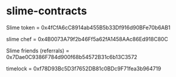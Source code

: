 # slime-contracts


Slime token = 0x4fCfA6cC8914ab455B5b33Df916d90BFe70b6AB1 

slime chef = 0x4B0073A79f2b46Ff5a62fA1458AAc86Ed918C80C

Slime friends (referrals) = 0x7Dae0C9386F784d900f68b54572B31c6b13C3572

timelock = 0xf78D93Bc5D3f7652DB81c0BDc9F71fea3b964719
